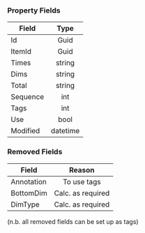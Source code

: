 ### Property Fields

| Field        | Type           | 
| ------------- |:-------------:|
| Id      | Guid |
| ItemId      | Guid      |
| Times | string      |
| Dims | string      |
| Total | string      |
| Sequence | int      |
| Tags | int      |
| Use | bool      |
| Modified | datetime      |

### Removed Fields

| Field        | Reason           | 
| ------------- |:-------------:|
| Annotation | To use tags      |
| BottomDim | Calc. as required    |
| DimType | Calc. as required     |

(n.b. all removed fields can be set up as tags)
